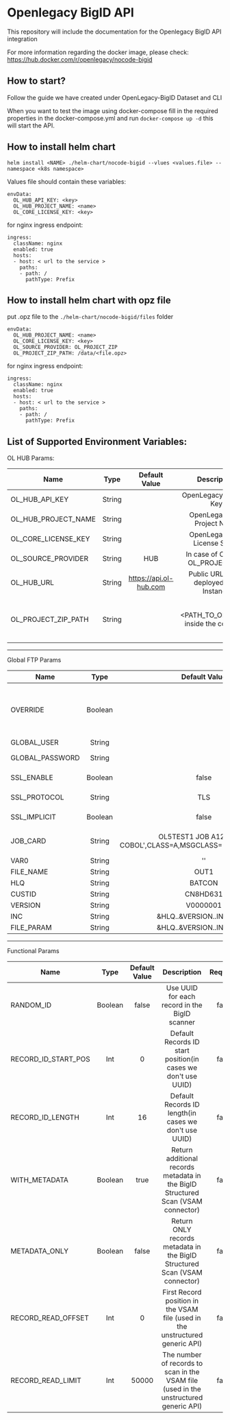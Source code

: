 # Openlegacy BigID API
This repository will include the documentation for the Openlegacy BigID API integration 

For more information regarding the docker image, please check: https://hub.docker.com/r/openlegacy/nocode-bigid

## How to start?
Follow the guide we have created under OpenLegacy-BigID Dataset and CLI

When you want to test the image using docker-compose fill in the required properties in the docker-compose.yml and run `docker-compose up -d` this will start the API.

## How to install helm chart

`helm install <NAME> ./helm-chart/nocode-bigid --vlues <values.file> --namespace <k8s namespace>`

Values file should contain these variables:
```
envData:
  OL_HUB_API_KEY: <key>
  OL_HUB_PROJECT_NAME: <name>
  OL_CORE_LICENSE_KEY: <key>
```
for nginx ingress endpoint:

```
ingress:
  className: nginx
  enabled: true
  hosts:
  - host: < url to the service >
    paths:
    - path: /
      pathType: Prefix
```
## How to install helm chart with opz file
put .opz file to the `./helm-chart/nocode-bigid/files` folder
```
envData:
  OL_HUB_PROJECT_NAME: <name>
  OL_CORE_LICENSE_KEY: <key>
  OL_SOURCE_PROVIDER: OL_PROJECT_ZIP
  OL_PROJECT_ZIP_PATH: /data/<file.opz>
```
for nginx ingress endpoint:

```
ingress:
  className: nginx
  enabled: true
  hosts:
  - host: < url to the service >
    paths:
    - path: /
      pathType: Prefix
```

## List of Supported Environment Variables:

OL HUB Params:

| Name | Type | Default Value | Description | Required |
| ------------- |:-------------:| :-------------:| :-------------:| :-------------:|
| OL_HUB_API_KEY     | String     | | OpenLegacy Hub API Key | true|
| OL_HUB_PROJECT_NAME     | String    | |OpenLegacyHub Project Name| true|
| OL_CORE_LICENSE_KEY     | String     | |OpenLegacyHub License String | true|
| OL_SOURCE_PROVIDER     | String     | HUB|  In case of OPZ use OL_PROJECT_ZIP  | false|
| OL_HUB_URL     | String    |  https://api.ol-hub.com| Public URL of the deployed Hub Instance| false|
| OL_PROJECT_ZIP_PATH     | String    |  | <PATH_TO_OPZ_FILE> inside the container| true ONLY when using OPZ|

---
Global FTP Params

| Name | Type | Default Value | Description | Required |
| ------------- |:-------------:| :-------------:| :-------------:| :-------------:|
| OVERRIDE     | Boolean  | | Use to override connections params with the ones below  | false|
| GLOBAL_USER     | String     | | FTP user| false
| GLOBAL_PASSWORD     | String     | |FTP Password| false|
| SSL_ENABLE     | Boolean     | false | Enable Secure FTP| false|
| SSL_PROTOCOL     | String    | TLS | Set the TLS protocol| false|
| SSL_IMPLICIT     | Boolean    | false | Enable Implicit FTP| false|
| JOB_CARD     | String     | OL5TEST1  JOB  A123,'CICS COBOL',CLASS=A,MSGCLASS=H,NOTIFY=&SYSUID | The JCL Job Card to submit| false|
| VAR0     | String     | ''| | false|
| FILE_NAME     | String     |OUT1| | false|
| HLQ     | String     | BATCON| | false|
| CUSTID     | String     |CN8HD631 | | false|
| VERSION     | String     | V0000001 | | false|
| INC     | String     | &HLQ..&VERSION..INCLUDES || false|
| FILE_PARAM     | String     | &HLQ..&VERSION..INCLUDES | | false|

---
Functional Params

| Name | Type | Default Value | Description | Required |
| ------------- |:-------------:| :-------------:| :-------------:| :-------------:|
| RANDOM_ID     | Boolean  | false | Use UUID for each record in the BigID scanner  | false|
| RECORD_ID_START_POS     | Int     | 0 | Default Records ID start position(in cases we don't use UUID)| false
| RECORD_ID_LENGTH     | Int     | 16 |Default Records ID length(in cases we don't use UUID)| false|
| WITH_METADATA     | Boolean     | true | Return additional records metadata in the BigID Structured Scan (VSAM connector)| false|
| METADATA_ONLY     | Boolean    | false | Return ONLY records metadata  in the BigID Structured Scan (VSAM connector)| false|
| RECORD_READ_OFFSET     | Int    | 0 | First Record position in the VSAM file (used in the unstructured generic API)| false|
| RECORD_READ_LIMIT     | Int    | 50000 | The number of records to scan in the VSAM file (used in the unstructured generic API)| false|


      
